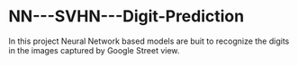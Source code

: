 # NN---SVHN---Digit-Prediction
In this project Neural Network based models are buit to recognize the digits in the images captured by Google Street view.
